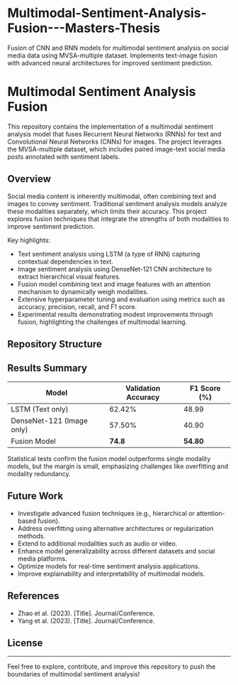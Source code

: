 # Multimodal-Sentiment-Analysis-Fusion---Masters-Thesis
Fusion of CNN and RNN models for multimodal sentiment analysis on social media data using MVSA-multiple dataset. Implements text-image fusion with advanced neural architectures for improved sentiment prediction.
# Multimodal Sentiment Analysis Fusion

This repository contains the implementation of a multimodal sentiment analysis model that fuses Recurrent Neural Networks (RNNs) for text and Convolutional Neural Networks (CNNs) for images. The project leverages the MVSA-multiple dataset, which includes paired image-text social media posts annotated with sentiment labels.

## Overview

Social media content is inherently multimodal, often combining text and images to convey sentiment. Traditional sentiment analysis models analyze these modalities separately, which limits their accuracy. This project explores fusion techniques that integrate the strengths of both modalities to improve sentiment prediction.

Key highlights:
- Text sentiment analysis using LSTM (a type of RNN) capturing contextual dependencies in text.
- Image sentiment analysis using DenseNet-121 CNN architecture to extract hierarchical visual features.
- Fusion model combining text and image features with an attention mechanism to dynamically weigh modalities.
- Extensive hyperparameter tuning and evaluation using metrics such as accuracy, precision, recall, and F1 score.
- Experimental results demonstrating modest improvements through fusion, highlighting the challenges of multimodal learning.

## Repository Structure


## Results Summary

| Model              | Validation Accuracy | F1 Score (%) |
|--------------------|---------------------|--------------|
| LSTM (Text only)   | 62.42%              | 48.99        |
| DenseNet-121 (Image only) | 57.50%        | 40.90        |
| Fusion Model        | **74.8**              | **54.80**    |

Statistical tests confirm the fusion model outperforms single modality models, but the margin is small, emphasizing challenges like overfitting and modality redundancy.

## Future Work

- Investigate advanced fusion techniques (e.g., hierarchical or attention-based fusion).
- Address overfitting using alternative architectures or regularization methods.
- Extend to additional modalities such as audio or video.
- Enhance model generalizability across different datasets and social media platforms.
- Optimize models for real-time sentiment analysis applications.
- Improve explainability and interpretability of multimodal models.

## References

- Zhao et al. (2023). [Title]. Journal/Conference.
- Yang et al. (2023). [Title]. Journal/Conference.

## License



---

Feel free to explore, contribute, and improve this repository to push the boundaries of multimodal sentiment analysis!
